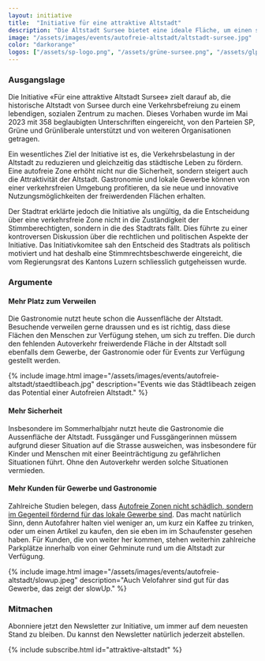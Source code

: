 ```yaml
---
layout: initiative
title:  "Initiative für eine attraktive Altstadt"
description: "Die Altstadt Sursee bietet eine ideale Fläche, um einen städtischen Raum auf attraktive Art und Weise zu beleben. Mit geeigneten Massnahmen kann die Altstadt neben dem historischen auch zu einem sozialen Zentrum der Stadt Sursee werden. Dies erhöht die Identifikation mit der Stadt Sursee und ermöglicht Begegnungen für Familien und Menschen unterschiedlichster Generationen."
image: "/assets/images/events/autofreie-altstadt/altstadt-sursee.jpg"
color: "darkorange"
logos: ["/assets/sp-logo.png", "/assets/grüne-sursee.png", "/assets/glp-sursee.png"]
---
```


### Ausgangslage

Die Initiative «Für eine attraktive Altstadt Sursee» zielt darauf ab, die historische Altstadt von Sursee durch eine Verkehrsbefreiung zu einem lebendigen, sozialen Zentrum zu machen. Dieses Vorhaben wurde im Mai 2023 mit 358 beglaubigten Unterschriften eingereicht, von den Parteien SP, Grüne und Grünliberale unterstützt und von weiteren Organisationen getragen.

Ein wesentliches Ziel der Initiative ist es, die Verkehrsbelastung in der Altstadt zu reduzieren und gleichzeitig das städtische Leben zu fördern. Eine autofreie Zone erhöht nicht nur die Sicherheit, sondern steigert auch die Attraktivität der Altstadt. Gastronomie und lokale Gewerbe können von einer verkehrsfreien Umgebung profitieren, da sie neue und innovative Nutzungsmöglichkeiten der freiwerdenden Flächen erhalten.

Der Stadtrat erklärte jedoch die Initiative als ungültig, da die Entscheidung über eine verkehrsfreie Zone nicht in die Zuständigkeit der Stimmberechtigten, sondern in die des Stadtrats fällt. Dies führte zu einer kontroversen Diskussion über die rechtlichen und politischen Aspekte der Initiative. Das Initiativkomitee sah den Entscheid des Stadtrats als politisch motiviert und hat deshalb eine Stimmrechtsbeschwerde eingereicht, die vom Regierungsrat des Kantons Luzern schliesslich gutgeheissen wurde.

### Argumente

#### Mehr Platz zum Verweilen
     
Die Gastronomie nutzt heute schon die Aussenfläche der Altstadt. Besuchende verweilen gerne draussen und es ist richtig, dass diese Flächen den Menschen zur Verfügung stehen, um sich zu treffen. Die durch den fehlenden Autoverkehr freiwerdende Fläche in der Altstadt soll ebenfalls dem Gewerbe, der Gastronomie oder für Events zur Verfügung gestellt werden.

{% include image.html image="/assets/images/events/autofreie-altstadt/staedtlibeach.jpg" description="Events wie das Städtlibeach zeigen das Potential einer Autofreien Altstadt." %}
   
#### Mehr Sicherheit

Insbesondere im Sommerhalbjahr nutzt heute die Gastronomie die Aussenfläche der Altstadt. Fussgänger und Fussgängerinnen müssem aufgrund dieser Situation auf die Strasse ausweichen, was insbesondere für Kinder und Menschen mit einer Beeinträchtigung zu gefährlichen Situationen führt. Ohne den Autoverkehr werden solche Situationen vermieden.
   
#### Mehr Kunden für Gewerbe und Gastronomie

Zahlreiche Studien belegen, dass [Autofreie Zonen nicht schädlich, sondern im Gegenteil fördernd für das lokale Gewerbe sind](https://www.tandfonline.com/doi/full/10.1080/01944363.2019.1638816). Das macht natürlich Sinn, denn Autofahrer halten viel weniger an, um kurz ein Kaffee zu trinken, oder um einen Artikel zu kaufen, den sie eben im im Schaufenster gesehen haben. Für Kunden, die von weiter her kommen, stehen weiterhin zahlreiche Parkplätze innerhalb von einer Gehminute rund um die Altstadt zur Verfügung.

{% include image.html image="/assets/images/events/autofreie-altstadt/slowup.jpeg" description="Auch Velofahrer sind gut für das Gewerbe, das zeigt der slowUp." %}

### Mitmachen

Abonniere jetzt den Newsletter zur Initiative, um immer auf dem neuesten Stand zu bleiben. Du kannst den Newsletter natürlich jederzeit abstellen.

{% include subscribe.html id="attraktive-altstadt" %}

[^1]: 